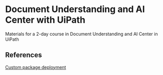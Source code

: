 # Document Understanding and AI Center with UiPath
Materials for a 2-day course in Document Understanding and AI Center in UiPath

## References
[Custom package deployment](https://docs.uipath.com/ai-fabric/v0/docs/building-ml-packages)
